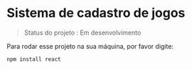 # Sistema de cadastro de jogos

> Status do projeto : Em desenvolvimento

Para rodar esse projeto na sua máquina, por favor digite:
```
npm install react
```
